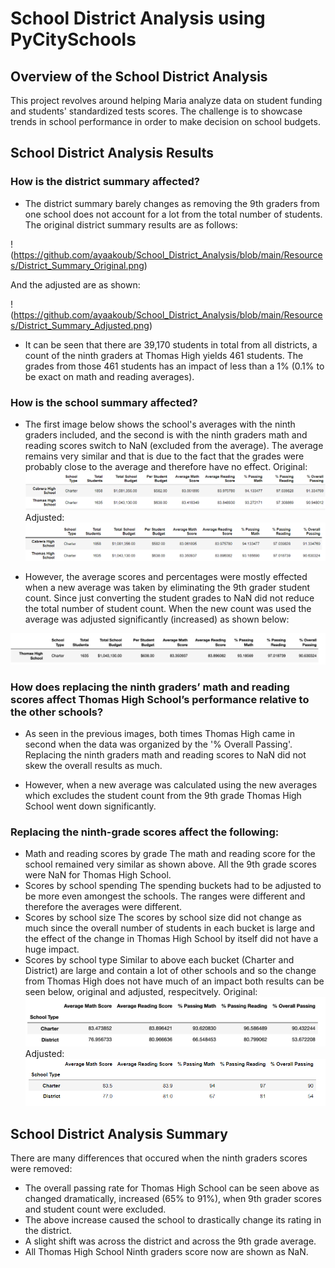 # School District Analysis using PyCitySchools

## Overview of the School District Analysis
This project revolves around helping Maria analyze data on student funding and students' standardized tests scores. The challenge is to showcase trends in school performance in order to make decision on school budgets. 

## School District Analysis Results

### How is the district summary affected?
- The district summary barely changes as removing the 9th graders from one school does not account for a lot from the total number of students. The original district summary results are as follows:

!(https://github.com/ayaakoub/School_District_Analysis/blob/main/Resources/District_Summary_Original.png)

And the adjusted are as shown:

!(https://github.com/ayaakoub/School_District_Analysis/blob/main/Resources/District_Summary_Adjusted.png)

- It can be seen that there are 39,170 students in total from all districts, a count of the ninth graders at Thomas High yields 461 students. The grades from those 461 students has an impact of less than a 1% (0.1% to be exact on math and reading averages).

### How is the school summary affected?
- The first image below shows the school's averages with the ninth graders included, and the second is with the ninth graders math and reading scores switch to NaN (excluded from the average). The average remains very similar and that is due to the fact that the grades were probably close to the average and therefore have no effect. 
Original:
![Original Per Summary](https://github.com/ayaakoub/School_District_Analysis/blob/main/Resources/Per_Summary_Original.PNG)
Adjusted:
![Adjust District Summary](https://github.com/ayaakoub/School_District_Analysis/blob/main/Resources/Per_Summary_Adjusted.png)

- However, the average scores and percentages were mostly effected when a new average was taken by eliminating the 9th grader student count. Since just converting the student grades to NaN did not reduce the total number of student count. When the new count was used the average was adjusted significantly (increased) as shown below:

![Adjusted District Summary](https://github.com/ayaakoub/School_District_Analysis/blob/main/Resources/THS_updated_summary_dataframe.png)

### How does replacing the ninth graders’ math and reading scores affect Thomas High School’s performance relative to the other schools?

- As seen in the previous images, both times Thomas High came in second when the data was organized by the '% Overall Passing'. Replacing the ninth graders math and reading scores to NaN did not skew the overall results as much. 

- However, when a new average was calculated using the new averages which excludes the student count from the 9th grade Thomas High School went down significantly.

### Replacing the ninth-grade scores affect the following:
- Math and reading scores by grade
  The math and reading score for the school remained very similar as shown above. All the 9th grade scores were NaN for Thomas High School.
- Scores by school spending
  The spending buckets had to be adjusted to be more even amongest the schools. The ranges were different and therefore the averages were different. 
- Scores by school size
  The scores by school size did not change as much since the overall number of students in each bucket is large and the effect of the change in Thomas High School by itself did not have a huge impact.
- Scores by school type
  Similar to above each bucket (Charter and District) are large and contain a lot of other schools and so the change from Thomas High does not have much of an impact both results can be seen below, original and adjusted, respecitvely. 
Original:
![Original Type Summary](https://github.com/ayaakoub/School_District_Analysis/blob/main/Resources/Type_Summary_Original.png)
Adjusted:
![Adjusted Type Summary](https://github.com/ayaakoub/School_District_Analysis/blob/main/Resources/Type_Summary_Adjusted.png)
## School District Analysis Summary

There are many differences that occured when the ninth graders scores were removed: 

- The overall passing rate for Thomas High School can be seen above as changed dramatically, increased (65% to 91%), when 9th grader scores and student count were excluded. 
- The above increase caused the school to drastically change its rating in the district. 
- A slight shift was across the district and across the 9th grade average. 
- All Thomas High School Ninth graders score now are shown as NaN. 
